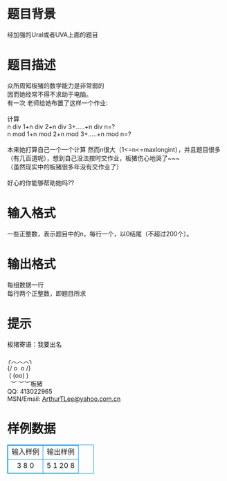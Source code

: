 # 

 
 # 题目背景 
经加强的Ural或者UVA上面的题目<BR> 

 
 # 题目描述 
众所周知板猪的数学能力是非常弱的<BR>因而她经常不得不求助于电脑。<BR>有一次&nbsp;老师给她布置了这样一个作业:<BR><BR>计算<BR>n&nbsp;div&nbsp;1+n&nbsp;div&nbsp;2+n&nbsp;div&nbsp;3+.....+n&nbsp;div&nbsp;n=?<BR>n&nbsp;mod&nbsp;1+n&nbsp;mod&nbsp;2+n&nbsp;mod&nbsp;3+.....+n&nbsp;mod&nbsp;n=?<BR><BR>本来她打算自己一个一个计算&nbsp;然而n很大（1&lt;=n&lt;=maxlongint），并且题目很多（有几百道呢），想到自己没法按时交作业，板猪伤心地哭了~~~<BR>（虽然现实中的板猪很多年没有交作业了）<BR><BR>好心的你能够帮助她吗??<BR> 

 
 # 输入格式 
一些正整数，表示题目中的n，每行一个，以0结尾（不超过200个）。<BR> 

 
 # 输出格式 
每组数据一行<BR>每行两个正整数，即题目所求<BR> 

 
 # 提示 
板猪寄语：我要出名<BR><BR>╭︿︿︿╮&nbsp;<BR>{/&nbsp;o&nbsp;&nbsp;o&nbsp;/}&nbsp;&nbsp;<BR>&nbsp;(&nbsp;(oo)&nbsp;)&nbsp;&nbsp;&nbsp;<BR>&nbsp;&nbsp;︶&nbsp;︶︶板猪<BR>QQ:&nbsp;413022965<BR>MSN/Email:&nbsp;ArthurTLee@yahoo.com.cn<BR> 
# 样例数据
<style>
        table,table tr th, table tr td { border:1px solid #0094ff; }
        table { width: 200px; min-height: 25px; line-height: 25px; text-align: center; border-collapse: collapse;}   
    </style>
<table>
	<tr>
		<td>输入样例</td>
		<td>输出样例</td>
	</tr>
<tr><td>3
8
0
</td><td>5 1
20 8
</td></tr></table>
